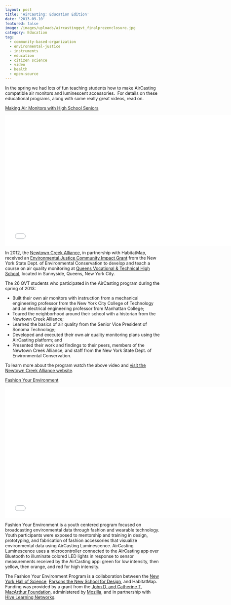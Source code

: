 ```yaml
---
layout: post
title: 'AirCasting: Education Edition'
date: '2013-09-10'
featured: false
image: /images/uploads/aircastingqvt_finalprezenclosure.jpg
category: Education
tag:
  - community-based-organization
  - environmental-justice
  - instruments
  - education
  - citizen science
  - video
  - health
  - open-source
---
```

<p>In the spring we had lots of fun teaching students how to make AirCasting compatible air monitors and luminescent accessories.  For details on these educational programs, along with some really great videos, read on.</p>
<p><span style="text-decoration: underline;">Making Air Monitors with High School Seniors</span></p>
<p><iframe src="//www.youtube.com/embed/edTkvIOUHdw" frameborder="0" width="752" height="424"></iframe></p>
<p>In 2012, the <a href="http://www.newtowncreekalliance.org/community-health/aircasting" target="_blank">Newtown Creek Alliance</a>, in partnership with HabitatMap, received an <a href="http://www.dec.ny.gov/public/31403.html" target="_blank">Environmental Justice Community Impact Grant</a> from the New York State Dept. of Environmental Conservation to develop and teach a course on air quality monitoring at <a href="http://www.queensvoc.org/" target="_blank">Queens Vocational &amp; Technical High School</a>, located in Sunnyside, Queens, New York City.</p>
<p>The 26 QVT students who participated in the AirCasting program during the spring of 2013:</p>
<ul>
<li>Built their own air monitors with instruction from a mechanical engineering professor from the New York City College of Technology and an electrical engineering professor from Manhattan College;</li>
<li>Toured the neighborhood around their school with a historian from the Newtown Creek Alliance;</li>
<li>Learned the basics of air quality from the Senior Vice President of Sonoma Technology;</li>
<li>Developed and executed their own air quality monitoring plans using the AirCasting platform; and</li>
<li>Presented their work and findings to their peers, members of the Newtown Creek Alliance, and staff from the New York State Dept. of Environmental Conservation.</li>
</ul>
<p>To learn more about the program watch the above video and <a href="http://www.newtowncreekalliance.org/community-health/aircasting" target="_blank">visit the Newtown Creek Alliance website</a>.</p>
<p><span style="text-decoration: underline;">Fashion Your Environment</span></p>
<p><iframe src="//www.youtube.com/embed/MY9iIJSsF2Q?rel=0" frameborder="0" width="752" height="424"></iframe></p>
<p>Fashion Your Environment is a youth centered program focused on broadcasting environmental data through fashion and wearable technology. Youth participants were exposed to mentorship and training in design, prototyping, and fabrication of fashion accessories that visualize environmental data using AirCasting Luminescence. AirCasting Luminescence uses a microcontroller connected to the AirCasting app over Bluetooth to illuminate colored LED lights in response to sensor measurements received by the AirCasting app: green for low intensity, then yellow, then orange, and red for high intensity.</p>

<p>The Fashion Your Environment Program is a collaboration between the <a href="http://www.nysci.org/" target="_blank">New York Hall of Science</a>, <a href="http://www.newschool.edu/parsons/" target="_blank">Parsons the New School for Design</a>, and HabitatMap. Funding was provided by a grant from the <a href="http://www.macfound.org/" target="_blank">John D. and Catherine T. MacArthur Foundation</a>, administered by <a href="http://www.mozilla.org/en-US/foundation/" target="_blank">Mozilla</a>, and in partnership with <a href="http://hivelearningnetwork.org/" target="_blank">Hive Learning Networks</a>.</p>
